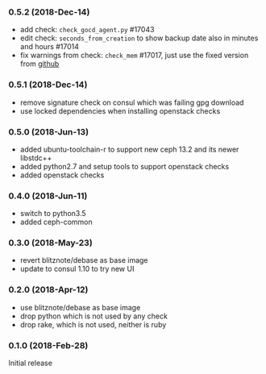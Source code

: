 ### 0.5.2 (2018-Dec-14)

* add check: `check_gocd_agent.py` #17043
* edit check: `seconds_from_creation` to show backup date also in minutes and
 hours #17014
* fix warnings from check: `check_mem` #17017, just use the fixed version from [github](https://github.com/jasonhancock/nagios-memory/blob/5c7b5620f74d6c2c280f378705883bc063a0f032/plugins/check_mem)

### 0.5.1 (2018-Dec-14)

 * remove signature check on consul which was failing gpg download
 * use locked dependencies when installing openstack checks

### 0.5.0 (2018-Jun-13)

 * added ubuntu-toolchain-r to support new ceph 13.2 and its newer libstdc++
 * added python2.7 and setup tools to support openstack checks
 * added openstack checks

### 0.4.0 (2018-Jun-11)

 * switch to python3.5
 * added ceph-common

### 0.3.0 (2018-May-23)

 * revert blitznote/debase as base image
 * update to consul 1.10 to try new UI

### 0.2.0 (2018-Apr-12)

 - use blitznote/debase as base image
 - drop python which is not used by any check
 - drop rake, which is not used, neither is ruby

### 0.1.0 (2018-Feb-28)

Initial release
